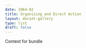 ```yaml
---
date: 1964-02
title: Organizing and Direct Action
layout: docset-gallery
type: list
draft: false
---
```

Context for bundle
